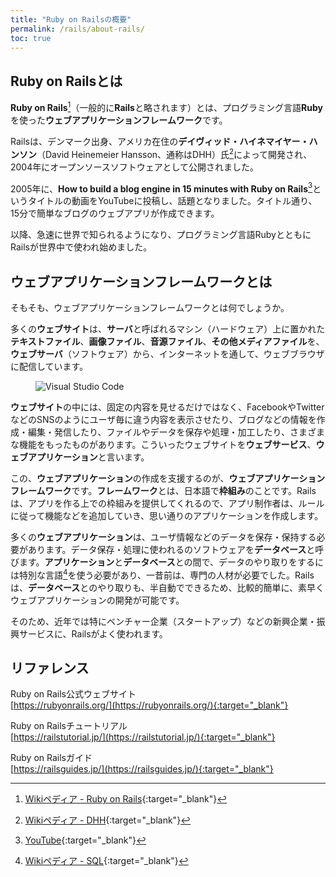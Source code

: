 ```yaml
---
title: "Ruby on Railsの概要"
permalink: /rails/about-rails/
toc: true
---
```

## Ruby on Railsとは
**Ruby on Rails**[^1]（一般的に**Rails**と略されます）とは、プログラミング言語**Ruby**を使った**ウェブアプリケーションフレームワーク**です。

Railsは、デンマーク出身、アメリカ在住の**デイヴィッド・ハイネマイヤー・ハンソン**（David Heinemeier Hansson、通称はDHH）氏[^2]によって開発され、2004年にオープンソースソフトウェアとして公開されました。

[^1]: [Wikiペディア - Ruby on Rails](https://ja.wikipedia.org/wiki/Ruby_on_Rails){:target="_blank"}

[^2]: [Wikiペディア - DHH](https://ja.wikipedia.org/wiki/%E3%83%87%E3%82%A4%E3%83%B4%E3%82%A3%E3%83%83%E3%83%89%E3%83%BB%E3%83%8F%E3%82%A4%E3%83%8D%E3%83%9E%E3%82%A4%E3%83%A4%E3%83%BC%E3%83%BB%E3%83%8F%E3%83%B3%E3%82%BD%E3%83%B3){:target="_blank"}

2005年に、**How to build a blog engine in 15 minutes with Ruby on Rails**[^3]というタイトルの動画をYouTubeに投稿し、話題となりました。タイトル通り、15分で簡単なブログのウェブアプリが作成できます。

[^3]: [YouTube](https://youtu.be/Gzj723LkRJY){:target="_blank"}

以降、急速に世界で知られるようになり、プログラミング言語RubyとともにRailsが世界中で使われ始めました。

## ウェブアプリケーションフレームワークとは
そもそも、ウェブアプリケーションフレームワークとは何でしょうか。

多くの**ウェブサイト**は、**サーバ**と呼ばれるマシン（ハードウェア）上に置かれた**テキストファイル**、**画像ファイル**、**音源ファイル**、**その他メディアファイル**を、**ウェブサーバ**（ソフトウェア）から、インターネットを通して、ウェブブラウザに配信しています。

<figure>
  <img src="{{ '/assets/images/rails/01/web.png' | relative_url }}" alt="Visual Studio Code" class="img_border">
</figure>

**ウェブサイト**の中には、固定の内容を見せるだけではなく、FacebookやTwitterなどのSNSのようにユーザ毎に違う内容を表示させたり、ブログなどの情報を作成・編集・発信したり、ファイルやデータを保存や処理・加工したり、さまざまな機能をもったものがあります。こういったウェブサイトを**ウェブサービス**、**ウェブアプリケーション**と言います。

この、**ウェブアプリケーション**の作成を支援するのが、**ウェブアプリケーションフレームワーク**です。**フレームワーク**とは、日本語で**枠組み**のことです。Railsは、アプリを作る上での枠組みを提供してくれるので、アプリ制作者は、ルールに従って機能などを追加していき、思い通りのアプリケーションを作成します。

多くの**ウェブアプリケーション**は、ユーザ情報などのデータを保存・保持する必要があります。データ保存・処理に使われるのソフトウェアを**データベース**と呼びます。**アプリケーション**と**データベース**との間で、データのやり取りをするには特別な言語[^4]を使う必要があり、一昔前は、専門の人材が必要でした。Railsは、**データベース**とのやり取りも、半自動でできるため、比較的簡単に、素早くウェブアプリケーションの開発が可能です。

[^4]: [Wikiペディア - SQL](https://ja.wikipedia.org/wiki/SQL){:target="_blank"}

そのため、近年では特にベンチャー企業（スタートアップ）などの新興企業・振興サービスに、Railsがよく使われます。

## リファレンス
Ruby on Rails公式ウェブサイト  
[https://rubyonrails.org/](https://rubyonrails.org/){:target="_blank"}

Ruby on Railsチュートリアル  
[https://railstutorial.jp/](https://railstutorial.jp/){:target="_blank"}

Ruby on Railsガイド  
[https://railsguides.jp/](https://railsguides.jp/){:target="_blank"}
